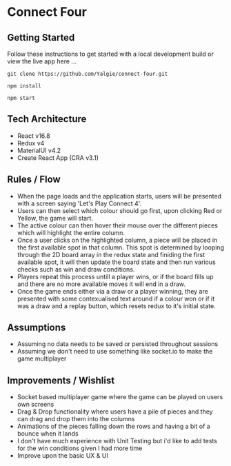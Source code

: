 # Connect Four

## Getting Started
Follow these instructions to get started with a local development build or view the live app here ...

```
git clone https://github.com/Yalgie/connect-four.git

npm install

npm start
```

## Tech Architecture
- React v16.8
- Redux v4
- MaterialUI v4.2
- Create React App (CRA v3.1)

## Rules / Flow
- When the page loads and the application starts, users will be presented with a screen saying 'Let's Play Connect 4'.
- Users can then select which colour should go first, upon clicking Red or Yellow, the game will start.
- The active colour can then hover their mouse over the different pieces which will highlight the entire column.
- Once a user clicks on the highlighted column, a piece will be placed in the first available spot in that column. This spot is determined by looping through the 2D board array in the redux state and finiding the first available spot, it will then update the board state and then run various checks such as win and draw conditions.
- Players repeat this process untill a player wins, or if the board fills up and there are no more available moves it will end in a draw.
- Once the game ends either via a draw or a player winning, they are presented with some contexualised text around if a colour won or if it was a draw and a replay button, which resets redux to it's initial state.

## Assumptions
- Assuming no data needs to be saved or persisted throughout sessions
- Assuming we don't need to use something like socket.io to make the game multiplayer

## Improvements / Wishlist
- Socket based multiplayer game where the game can be played on users own screens
- Drag & Drop functionality where users have a pile of pieces and they can drag and drop them into the columns
- Animations of the pieces falling down the rows and having a bit of a bounce when it lands
- I don't have much experience with Unit Testing but i'd like to add tests for the win conditions given I had more time
- Improve upon the basic UX & UI